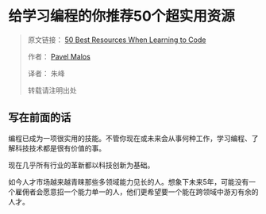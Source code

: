 # 给学习编程的你推荐50个超实用资源

> 原文链接： [50 Best Resources When Learning to Code](https://themission.co/50-best-resources-when-learning-to-code-496cefc29507)
> 
> 作者： [Pavel Malos](https://themission.co/@pavel.malos)
> 
> 译者： 朱峰
> 
> 转载请注明出处

## 写在前面的话

编程已成为一项很实用的技能。不管你现在或未来会从事何种工作，学习编程、了解科技技术都是很有价值的事。

现在几乎所有行业的革新都以科技创新为基础。

如今人才市场越来越青睐那些多领域能力见长的人。想象下未来5年，可能没有一个雇佣者会愿意招一个能力单一的人，他们更希望要一个能在跨领域中游刃有余的人才。